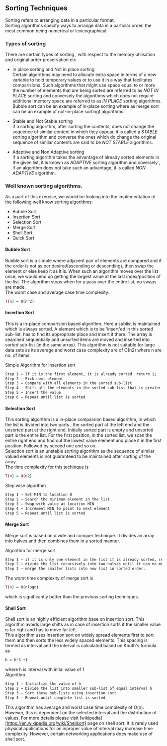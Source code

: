## Sorting Techniques

Sorting refers to arranging data in a particular format.  
Sorting algorithms specify ways to arrange data in a particlar order, the most common being numerical or lexicographical.  

### Types of sorting

There are certain types of sorting , with respect to the memory utilisation and original order preservation etc  
- In place sorting and Not in place sorting  
	Certain algorithms may need to allocate extra space in terms of a new variable to hold temporary values or to use it in a way that facilitates comparisions. Such algorithms that might use space equal to or more the number of elements that are being sorted are referred to as *NOT IN PLACE* sorting and conversely the algorithms which does not require additional memory space are referred to as *IN PLACE* sorting algorithms. Bubble sort can be an example of in-place sorting where as merge sort can be an example of not-in-place sortingf algorithms.  

- Stable and Not Stable sorting  
	If a sorting algorithm, after sorting the contents, does not change the sequence of similar content in which they appear, it is called a *STABLE* sorting algorithm and converse the ones which do change the original sequence of similar contents are said to be *NOT STABLE* algorithms.  

- Adaptive and Non Adaptive sorting  
	If a sorting algorithm takes the advantage of already sorted elements in the given list, it is known as *ADAPTIVE* sorting algorithm and coversely , if an algorithm does not take such an advantage, it is called *NON ADAPTIVE* algorithm.  

### Well known sorting algorithms.

As a part of this exercise, we would be looking into the implementation of the following well know sorting algorithms:  

- Bubble Sort  
- Insertion Sort  
- Selection Sort  
- Merge Sort  
- Shell Sort  
- Quick Sort  

#### Bubble Sort

Bubble sort is a simple where adjacent pair of elements are compared and if the order is not as per desired(ascending or descending), then swap the element or else keep it as it is. When such an algorithm moves over the list once, we would end up getting the largest value at the last index/position of the list. The algorithm stops when for a pass over the entire list, no swaps are made.  
The worst case and average case time complexity:  
```sh
T(n) = O(n^2)
```

#### Insertion Sort

This is a in-place comparision based algorithm. Here a sublist is maintained which is always sorted. A element which is to be 'insert'ed in this sorted sub-list, has to find its appropriate place and insert it there. The array is searched sequentially and unsorted items are moved and inserted into sorted sub-list (in the same array). This algorithm is not suitable for large data sets as its average and worst case complexity are of Ο(n2) where n are no. of items.  

Simple Algorithm for insertion sort  
```sh
Step 1 − If it is the first element, it is already sorted. return 1;
Step 2 − Pick next element
Step 3 − Compare with all elements in the sorted sub-list
Step 4 − Shift all the elements in the sorted sub-list that is greater than the value to be sorted
Step 5 − Insert the value
Step 6 − Repeat until list is sorted
```

#### Selection Sort

This sorting algorithm is a in-place comparsion based algorithm, in which the list is divided into two parts , the sorted part at the left end and the unsorted part at the right end. Initially sorted part is empty and unsorted part is the entire list. For the first position, in the sorted list, we scan the entire right end and find out the lowest value element and place it in the first position. Followed by second one and so on.  
Selection sort is an unstable sorting algorithm as the sequence of similar valued elements is not guaranteed to be maintained after sorting of the array.  
The time complexity for this techinque is  
```sh
T(n) = O(n2)
```
Step wise algorithm  
```sh
Step 1 − Set MIN to location 0
Step 2 − Search the minimum element in the list
Step 3 − Swap with value at location MIN
Step 4 − Increment MIN to point to next element
Step 5 − Repeat until list is sorted
```

#### Merge Sort

Merge sort is based on divide and conquer technique. It divides an array into halves and then combines them in a sorted manner.

Algorithm for merge sort  
```sh
Step 1 − if it is only one element in the list it is already sorted, return.
Step 2 − divide the list recursively into two halves until it can no more be divided.
Step 3 − merge the smaller lists into new list in sorted order.
```

The worst time complexity of merge sort is
```sh
T(n) = O(nlogn)
```
which is significantly better than the previous sorting techniques.

#### Shell Sort

Shell sort is an highly efficient algorithm base on insertion sort. This algorithm avoids large shifts as in case of insertion sorts if the smaller value is far right and has to move far left.  
This algorithm uses insertion sort on widely spread elements first to sort them and then sorts the less widely spaced elements. This spacing is termed as interval and the interval is calculated based on Knuth's formula as 
```sh
h = h*3 +1
```
where h is interval with inital value of 1  
Algorithm
```sh
Step 1 − Initialize the value of h
Step 2 − Divide the list into smaller sub-list of equal interval h
Step 3 − Sort these sub-lists using insertion sort
Step 3 − Repeat until complete list is sorted
```

This algorithm has average and worst case time complexity of O(n). However, this is dependent on the selected interval and the distribution of values. For more details please visit [wikipedia][https://en.wikipedia.org/wiki/Shellsort] page on shell sort. It is rarely used physical applications for an inproper value of interval may increase time complexity. However, certain networking applications does make use of shell sort.




